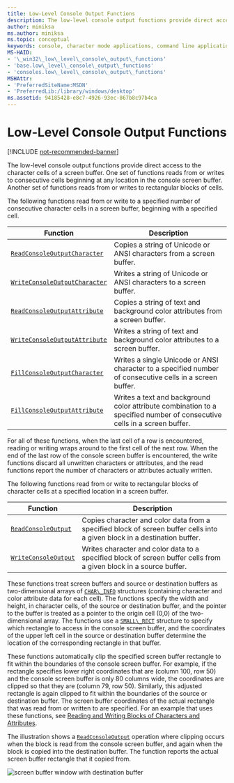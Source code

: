 ```yaml
---
title: Low-Level Console Output Functions
description: The low-level console output functions provide direct access to the character cells of a screen buffer.
author: miniksa
ms.author: miniksa
ms.topic: conceptual
keywords: console, character mode applications, command line applications, terminal applications, console api
MS-HAID:
- '\_win32\_low\_level\_console\_output\_functions'
- 'base.low\_level\_console\_output\_functions'
- 'consoles.low\_level\_console\_output\_functions'
MSHAttr:
- 'PreferredSiteName:MSDN'
- 'PreferredLib:/library/windows/desktop'
ms.assetid: 94185428-e8c7-4926-93ec-867b8c97b4ca
---
```


# Low-Level Console Output Functions

[!INCLUDE [not-recommended-banner](./includes/not-recommended-banner.md)]

The low-level console output functions provide direct access to the character cells of a screen buffer. One set of functions reads from or writes to consecutive cells beginning at any location in the console screen buffer. Another set of functions reads from or writes to rectangular blocks of cells.

The following functions read from or write to a specified number of consecutive character cells in a screen buffer, beginning with a specified cell.

| Function | Description |
|-|-|
| [`ReadConsoleOutputCharacter`](readconsoleoutputcharacter.md) | Copies a string of Unicode or ANSI characters from a screen buffer. |
| [`WriteConsoleOutputCharacter`](writeconsoleoutputcharacter.md) | Writes a string of Unicode or ANSI characters to a screen buffer. |
| [`ReadConsoleOutputAttribute`](readconsoleoutputattribute.md) | Copies a string of text and background color attributes from a screen buffer. |
| [`WriteConsoleOutputAttribute`](writeconsoleoutputattribute.md) | Writes a string of text and background color attributes to a screen buffer. |
| [`FillConsoleOutputCharacter`](fillconsoleoutputcharacter.md) | Writes a single Unicode or ANSI character to a specified number of consecutive cells in a screen buffer. |
| [`FillConsoleOutputAttribute`](fillconsoleoutputattribute.md) | Writes a text and background color attribute combination to a specified number of consecutive cells in a screen buffer. |

For all of these functions, when the last cell of a row is encountered, reading or writing wraps around to the first cell of the next row. When the end of the last row of the console screen buffer is encountered, the write functions discard all unwritten characters or attributes, and the read functions report the number of characters or attributes actually written.

The following functions read from or write to rectangular blocks of character cells at a specified location in a screen buffer.

| Function | Description |
|-|-|
| [`ReadConsoleOutput`](readconsoleoutput.md) | Copies character and color data from a specified block of screen buffer cells into a given block in a destination buffer. |
| [`WriteConsoleOutput`](writeconsoleoutput.md) | Writes character and color data to a specified block of screen buffer cells from a given block in a source buffer. |

These functions treat screen buffers and source or destination buffers as two-dimensional arrays of [`CHAR\_INFO`](char-info-str.md) structures (containing character and color attribute data for each cell). The functions specify the width and height, in character cells, of the source or destination buffer, and the pointer to the buffer is treated as a pointer to the origin cell (0,0) of the two-dimensional array. The functions use a [`SMALL\_RECT`](small-rect-str.md) structure to specify which rectangle to access in the console screen buffer, and the coordinates of the upper left cell in the source or destination buffer determine the location of the corresponding rectangle in that buffer.

These functions automatically clip the specified screen buffer rectangle to fit within the boundaries of the console screen buffer. For example, if the rectangle specifies lower right coordinates that are (column 100, row 50) and the console screen buffer is only 80 columns wide, the coordinates are clipped so that they are (column 79, row 50). Similarly, this adjusted rectangle is again clipped to fit within the boundaries of the source or destination buffer. The screen buffer coordinates of the actual rectangle that was read from or written to are specified. For an example that uses these functions, see [Reading and Writing Blocks of Characters and Attributes](reading-and-writing-blocks-of-characters-and-attributes.md).

The illustration shows a [`ReadConsoleOutput`](readconsoleoutput.md) operation where clipping occurs when the block is read from the console screen buffer, and again when the block is copied into the destination buffer. The function reports the actual screen buffer rectangle that it copied from.

![screen buffer window with destination buffer](images/cscon-03.png)
